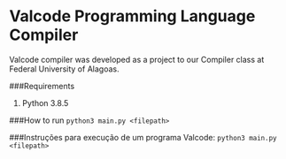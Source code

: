 # Valcode Programming Language Compiler
Valcode compiler was developed as a project to our Compiler class at 
Federal University of Alagoas.

###Requirements
  1. Python 3.8.5

###How to run
  `python3 main.py <filepath>`



###Instruções para execução de um programa Valcode:
  `python3 main.py <filepath>`